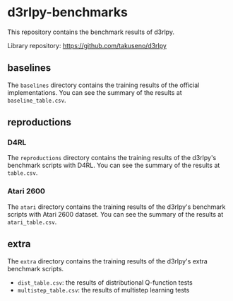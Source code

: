 # d3rlpy-benchmarks

This repository contains the benchmark results of d3rlpy.

Library repository: https://github.com/takuseno/d3rlpy

## baselines
The `baselines` directory contains the training results of the official implementations.
You can see the summary of the results at `baseline_table.csv`.

## reproductions
### D4RL
The `reproductions` directory contains the training results of the d3rlpy's benchmark scripts with D4RL.
You can see the summary of the results at `table.csv`.

### Atari 2600
The `atari` directory contains the training results of the d3rlpy's benchmark scripts with Atari 2600 dataset.
You can see the summary of the results at `atari_table.csv`.

## extra
The `extra` directory contains the training results of the d3rlpy's extra benchmark scripts.

- `dist_table.csv`: the results of distributional Q-function tests
- `multistep_table.csv`: the results of multistep learning tests

